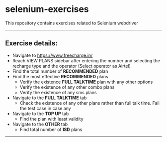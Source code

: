 # selenium-exercises
This repository contains exercises related to Selenium webdriver

- - - -
## Exercise details:

* Navigate to https://www.freecharge.in/
* Reach VIEW PLANS sidebar after entering the number and selecting the recharge type and the operator (Select operator as Airtel)
* Find the total number of **RECOMMENDED** plan
* Find the most effective **RECOMMENDED** plans
  * Verify the existence **FULL TALKTIME** plan with any other options
  * Verify the existence of any other combo plans
  * Verify the existence of any sms plans
* Navigate to the **FULL TALKTIME** tab
  * Check the existence of any other plans rather than full talk time. Fail the test case in case any
* Navigate to the **TOP UP** tab
  * Find the plan with least validity 
* Navigate to the **OTHER** tab
  * Find total number of **ISD** plans

- - - -
